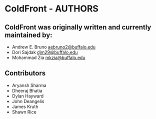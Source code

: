 # ColdFront - AUTHORS

## ColdFront was originally written and currently maintained by:

- Andrew E. Bruno <aebruno2@buffalo.edu>
- Dori Sajdak <djm29@buffalo.edu>
- Mohammad Zia <mkzia@buffalo.edu>

## Contributors

- Aryansh Sharma
- Dheeraj Bhatia
- Dylan Hayward
- John Deangelis 
- James Kruth
- Shawn Rice
